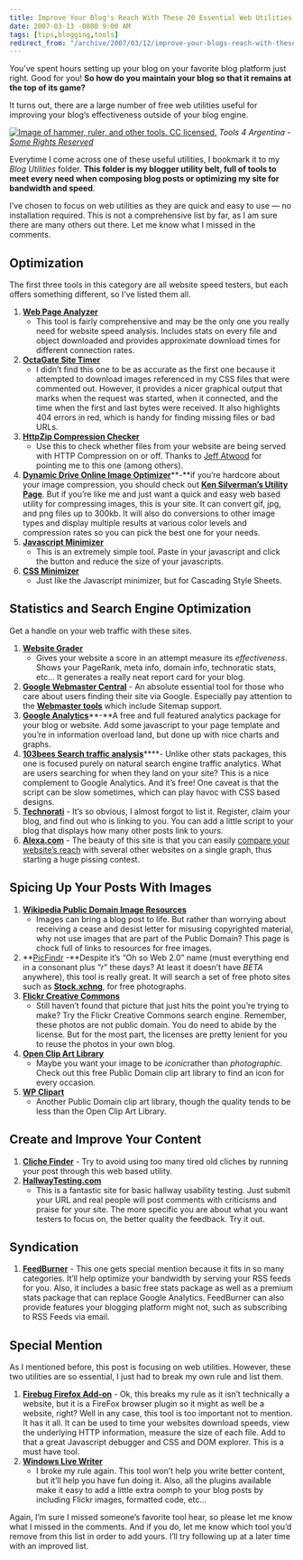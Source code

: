```yaml
---
title: Improve Your Blog's Reach With These 20 Essential Web Utilities
date: 2007-03-13 -0800 9:00 AM
tags: [tips,blogging,tools]
redirect_from: "/archive/2007/03/12/improve-your-blogs-reach-with-these-20-essential-web-utilities.aspx/"
---
```


You’ve spent hours setting up your blog on your favorite blog platform
just right. Good for you! **So how do you maintain your blog so that it
remains at the top of its game?**

It turns out, there are a large number of free web utilities useful for
improving your blog’s effectiveness outside of your blog engine.

[![Image of hammer, ruler, and other tools. CC
licensed.](https://haacked.com/images/haacked_com/WindowsLiveWriter/TheEssentialBlogUtilitiesList_FFFB/181152792_ecb4bc1b523.jpg)](http://www.flickr.com/photos/johannrela/181152792/ "johannrela on Flickr")
*Tools 4 Argentina - [Some Rights
Reserved](http://creativecommons.org/licenses/by/2.0/ "Creative Commons License")*

Everytime I come across one of these useful utilities, I bookmark it to
my *Blog Utilities* folder. **This folder is my blogger utility belt,
full of tools to meet every need when composing blog posts or optimizing
my site for bandwidth and speed**.

I’ve chosen to focus on web utilities as they are quick and easy to use
— no installation required. This is not a comprehensive list by far, as
I am sure there are many others out there. Let me know what I missed in
the comments.

## Optimization

The first three tools in this category are all website speed testers,
but each offers something different, so I’ve listed them all.

1. **[Web Page
   Analyzer](http://www.websiteoptimization.com/services/analyze/ "Web Page Analyzer")**
   - This tool is fairly comprehensive and may be the only one you
   really need for website speed analysis. Includes stats on every file
   and object downloaded and provides approximate download times for
   different connection rates.
2. **[OctaGate Site
   Timer](http://www.octagate.com/service/SiteTimer/ "OctaGate Site Timer")**
   - I didn’t find this one to be as accurate as the first one because
   it attempted to download images referenced in my CSS files that were
   commented out. However, it provides a nicer graphical output that
   marks when the request was started, when it connected, and the time
   when the first and last bytes were received. It also highlights 404
   errors in red, which is handy for finding missing files or bad URLs.
3. **[HttpZip Compression
   Checker](http://www.port80software.com/products/httpzip/compresscheck "Port80 HttpZip Compression Checker")**
   - Use this to check whether files from your website are being served
   with HTTP Compression on or off. Thanks to [Jeff
   Atwood](http://codinghorror.com/blog/ "CodingHorror blog") for
   pointing me to this one (among others).
4. [**Dynamic Drive Online Image
   Optimizer**](http://tools.dynamicdrive.com/imageoptimizer/ "Image Optimizer")**-**if
   you’re hardcore about your image compression, you should check out
   [**Ken Silverman’s Utility
   Page**](http://advsys.net/ken/utils.htm#pngout "Ken Silverman’s Utility Page").
   But if you’re like me and just want a quick and easy web based
   utility for compressing images, this is your site. It can convert
   gif, jpg, and png files up to 300kb. It will also do conversions to
   other image types and display multiple results at various color
   levels and compression rates so you can pick the best one for your
   needs.
5. **[Javascript
   Minimizer](http://fmarcia.info/jsmin/test.html "Javascript Minimizer")**
   - This is an extremely simple tool. Paste in your javascript and
   click the button and reduce the size of your javascripts.
6. **[CSS
   Minimizer](http://www.cssdrive.com/index.php/main/csscompressor/ "CSS Minimizer")**
   - Just like the Javascript minimizer, but for Cascading Style
   Sheets.

## Statistics and Search Engine Optimization

Get a handle on your web traffic with these sites.

1.  **[Website Grader](http://www.websitegrader.com/ "Website Grader")**
    - Gives your website a score in an attempt measure its
    *effectiveness*. Shows your PageRank, meta info, domain info,
    technoratic stats, etc... It generates a really neat report card for
    your blog.
2.  **[Google Webmaster
    Central](http://www.google.com/webmasters/ "Google Webmaster")** -
    An absolute essential tool for those who care about users finding
    their site via Google. Especially pay attention to the **[Webmaster
    tools](http://www.google.com/webmasters/sitemaps/ "Webmaster Tools")**
    which include Sitemap support.
3.  [**Google
    Analytics**](http://www.google.com/analytics/ "Google Analytics")**-**A
    free and full featured analytics package for your blog or website.
    Add some javascript to your page template and you’re in information
    overload land, but done up with nice charts and graphs.
4.  [**103bees Search traffic
    analysis**](http://103bees.com/ "Search traffic analysis")****-
    Unlike other stats packages, this one is focused purely on natural
    search engine traffic analytics. What are users searching for when
    they land on your site? This is a nice complement to Google
    Analytics. And it’s free! One caveat is that the script can be slow
    sometimes, which can play havoc with CSS based designs.
5.  **[Technorati](http://technorati.com/ "Technorati")** - It’s so
    obvious, I almost forgot to list it. Register, claim your blog, and
    find out who is linking to you. You can add a little script to your
    blog that displays how many other posts link to yours.
6.  [**Alexa.com**](http://alexa.com/ "Alexa web stats") - The beauty of
    this site is that you can easily [compare your website’s
    reach](http://www.alexa.com/data/details/traffic_details?site0=haacked.com/&site1=codinghorror.com&site2=&site3=&site4=&y=r&z=1&h=300&w=500&range=6m&size=Medium&url=https://haacked.com/ "Compare Reach")
    with several other websites on a single graph, thus starting a huge
    pissing contest.

## Spicing Up Your Posts With Images

1.  **[Wikipedia Public Domain Image
    Resources](http://en.wikipedia.org/wiki/Wikipedia:Public_domain_image_resources "Public Domain Images")**
    - Images can bring a blog post to life. But rather than worrying
    about receiving a cease and desist letter for misusing copyrighted
    material, why not use images that are part of the Public Domain?
    This page is chock full of links to resources for free images.
2.  **[PicFindr](http://www.picfindr.com/bin/PicFindr3.html "PicFindr")
    -**Despite it’s “Oh so Web 2.0” name (must everything end in a
    consonant plus “*r*” these days? At least it doesn’t have *BETA*
    anywhere), this tool is really great. It will search a set of free
    photo sites such as
    [**Stock.xchng**](http://www.sxc.hu/ "Stock Exchange"), for free
    photographs.
3.  **[Flickr Creative
    Commons](http://www.flickr.com/creativecommons/ "Flickr Creative Commons")**
    - Still haven’t found that picture that just hits the point you’re
    trying to make? Try the Flickr Creative Commons search engine.
    Remember, these photos are not public domain. You do need to abide
    by the license. But for the most part, the licenses are pretty
    lenient for you to reuse the photos in your own blog.
4.  **[Open Clip Art Library](http://www.openclipart.org/ "Clip Art")**
    - Maybe you want your image to be *iconic*rather than
    *photographic*. Check out this free Public Domain clip art library
    to find an icon for every occasion.
5.  **[WP
    Clipart](http://www.wpclipart.com/index.html "Public Domain Clip Art Library")**
    - Another Public Domain clip art library, though the quality tends
    to be less than the Open Clip Art Library.

## Create and Improve Your Content

1.  **[Cliche Finder](http://cliche.theinfo.org/ "Cliche Finder")** -
    Try to avoid using too many tired old cliches by running your post
    through this web based utility.
2.  **[HallwayTesting.com](http://www.hallwaytesting.com/ "Hallway Testing")**
    - This is a fantastic site for basic hallway usability testing. Just
    submit your URL and real people will post comments with criticisms
    and praise for your site. The more specific you are about what you
    want testers to focus on, the better quality the feedback. Try it
    out.

## Syndication

1.  **[FeedBurner](http://feedburner.com/ "FeedBurner")** - This one
    gets special mention because it fits in so many categories. It’ll
    help optimize your bandwidth by serving your RSS feeds for you.
    Also, it includes a basic free stats package as well as a premium
    stats package that can replace Google Analytics. FeedBurner can also
    provide features your blogging platform might not, such as
    subscribing to RSS Feeds via email.

## Special Mention

As I mentioned before, this post is focusing on web utilities. However,
these two utilities are so essential, I just had to break my own rule
and list them.

1.  [**Firebug Firefox
    Add-on**](https://addons.mozilla.org/firefox/1843/ "Firebug") - Ok,
    this breaks my rule as it isn’t technically a website, but it is a
    FireFox browser plugin so it might as well be a website, right? Well
    in any case, this tool is too important not to mention. It has it
    all. It can be used to time your websites download speeds, view the
    underlying HTTP information, measure the size of each file. Add to
    that a great Javascript debugger and CSS and DOM explorer. This is a
    must have tool.
2.  [**Windows Live
    Writer**](http://windowslivewriter.spaces.live.com/ "Windows Live Writer")
    - I broke my rule again. This tool won’t help you write better
    content, but it’ll help you have fun doing it. Also, all the plugins
    available make it easy to add a little extra oomph to your blog
    posts by including Flickr images, formatted code, etc...

Again, I’m sure I missed someone’s favorite tool hear, so please let me
know what I missed in the comments. And if you do, let me know which
tool you’d remove from this list in order to add yours. I’ll try
following up at a later time with an improved list.
